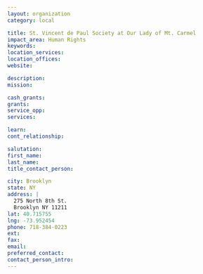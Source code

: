 ```yaml
---
layout: organization
category: local

title: St. Vincent de Paul Society at Our Lady of Mt. Carmel
impact_area: Human Rights
keywords: 
location_services: 
location_offices: 
website: 

description: 
mission: 

cash_grants: 
grants: 
service_opp: 
services: 

learn: 
cont_relationship: 

salutation: 
first_name: 
last_name: 
title_contact_person: 

city: Brooklyn
state: NY
address: |
  275 North 8th St.  
  Brooklyn NY 11211
lat: 40.715755
lng: -73.952454
phone: 718-384-0223
ext: 
fax: 
email: 
preferred_contact: 
contact_person_intro: 
---
```

